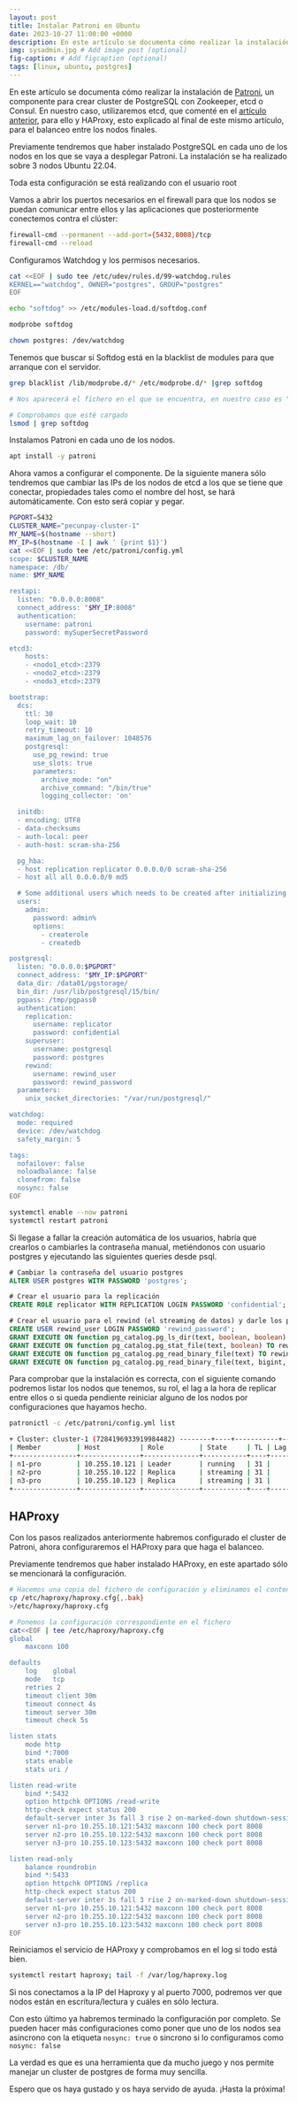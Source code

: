 ```yaml
---
layout: post
title: Instalar Patroni en Ubuntu
date: 2023-10-27 11:00:00 +0000
description: En este artículo se documenta cómo realizar la instalación de Patroni, un componente para crear cluster de PostgreSQL con Zookeeper, etcd o Consul.
img: sysadmin.jpg # Add image post (optional)
fig-caption: # Add figcaption (optional)
tags: [linux, ubuntu, postgres]
---
```


En este artículo se documenta cómo realizar la instalación de [Patroni](https://github.com/zalando/patroni), un componente para crear cluster de PostgreSQL con Zookeeper, etcd o Consul. En nuestro caso, utilizaremos etcd, que comenté en el [artículo anterior](https://www.samurantech.com/instalar-etcd/), para ello y HAProxy, esto explicado al final de este mismo artículo, para el balanceo entre los nodos finales.

Previamente tendremos que haber instalado PostgreSQL en cada uno de los nodos en los que se vaya a desplegar Patroni. La instalación se ha realizado sobre 3 nodos Ubuntu 22.04.

Toda esta configuración se está realizando con el usuario root

Vamos a abrir los puertos necesarios en el firewall para que los nodos se puedan comunicar entre ellos y las aplicaciones que posteriormente conectemos contra el clúster:

```bash
firewall-cmd --permanent --add-port={5432,8008}/tcp
firewall-cmd --reload
```

Configuramos Watchdog y los permisos necesarios.

```bash
cat <<EOF | sudo tee /etc/udev/rules.d/99-watchdog.rules
KERNEL=="watchdog", OWNER="postgres", GROUP="postgres"
EOF

echo "softdog" >> /etc/modules-load.d/softdog.conf

modprobe softdog

chown postgres: /dev/watchdog
```

Tenemos que buscar si Softdog está en la blacklist de modules para que arranque con el servidor.

```bash
grep blacklist /lib/modprobe.d/* /etc/modprobe.d/* |grep softdog

# Nos aparecerá el fichero en el que se encuentra, en nuestro caso es "/lib/modprobe.d/blacklist_linux_5.4.0-148-generic.conf", y eliminamos la línea "blacklist softdog"

# Comprobamos que esté cargado
lsmod | grep softdog
```

Instalamos Patroni en cada uno de los nodos.

```bash
apt install -y patroni
```

Ahora vamos a configurar el componente. De la siguiente manera sólo tendremos que cambiar las IPs de los nodos de etcd a los que se tiene que conectar, propiedades tales como el nombre del host, se hará automáticamente. Con esto será copiar y pegar.

```bash
PGPORT=5432
CLUSTER_NAME="pecunpay-cluster-1"
MY_NAME=$(hostname --short)
MY_IP=$(hostname -I | awk ' {print $1}')
cat <<EOF | sudo tee /etc/patroni/config.yml
scope: $CLUSTER_NAME
namespace: /db/
name: $MY_NAME

restapi:
  listen: "0.0.0.0:8008"
  connect_address: "$MY_IP:8008"
  authentication:
    username: patroni
    password: mySuperSecretPassword

etcd3:
    hosts:
    - <nodo1_etcd>:2379
    - <nodo2_etcd>:2379
    - <nodo3_etcd>:2379

bootstrap:
  dcs:
    ttl: 30
    loop_wait: 10
    retry_timeout: 10
    maximum_lag_on_failover: 1048576
    postgresql:
      use_pg_rewind: true
      use_slots: true
      parameters:
        archive_mode: "on"
        archive_command: "/bin/true"
        logging_collector: 'on'

  initdb:
  - encoding: UTF8
  - data-checksums
  - auth-local: peer
  - auth-host: scram-sha-256

  pg_hba:
  - host replication replicator 0.0.0.0/0 scram-sha-256
  - host all all 0.0.0.0/0 md5

  # Some additional users which needs to be created after initializing new cluster
  users:
    admin:
      password: admin%
      options:
        - createrole
        - createdb

postgresql:
  listen: "0.0.0.0:$PGPORT"
  connect_address: "$MY_IP:$PGPORT"
  data_dir: /data01/pgstorage/
  bin_dir: /usr/lib/postgresql/15/bin/
  pgpass: /tmp/pgpass0
  authentication:
    replication:
      username: replicator
      password: confidential
    superuser:
      username: postgresql
      password: postgres
    rewind:
      username: rewind_user
      password: rewind_password
  parameters:
    unix_socket_directories: "/var/run/postgresql/"

watchdog:
  mode: required
  device: /dev/watchdog
  safety_margin: 5

tags:
  nofailover: false
  noloadbalance: false
  clonefrom: false
  nosync: false
EOF

systemctl enable --now patroni
systemctl restart patroni
```

Si llegase a fallar la creación automática de los usuarios, habría que crearlos o cambiarles la contraseña manual, metiéndonos con usuario postgres y ejecutando las siguientes queries desde psql.

```sql
# Cambiar la contraseña del usuario postgres
ALTER USER postgres WITH PASSWORD 'postgres';

# Crear el usuario para la replicación
CREATE ROLE replicator WITH REPLICATION LOGIN PASSWORD 'confidential';

# Crear el usuario para el rewind (el streaming de datos) y darle los permisos necesarios
CREATE USER rewind_user LOGIN PASSWORD 'rewind_password';
GRANT EXECUTE ON function pg_catalog.pg_ls_dir(text, boolean, boolean) TO rewind_user;
GRANT EXECUTE ON function pg_catalog.pg_stat_file(text, boolean) TO rewind_user;
GRANT EXECUTE ON function pg_catalog.pg_read_binary_file(text) TO rewind_user;
GRANT EXECUTE ON function pg_catalog.pg_read_binary_file(text, bigint, bigint, boolean) TO rewind_user;
```

Para comprobar que la instalación es correcta, con el siguiente comando podremos listar los nodos que tenemos, su rol, el lag a la hora de replicar entre ellos o si queda pendiente reiniciar alguno de los nodos por configuraciones que hayamos hecho.

```bash
patronictl -c /etc/patroni/config.yml list

+ Cluster: cluster-1 (7284196933919984482) --------+----+-----------+--------------+
| Member         | Host          | Role         | State     | TL | Lag in MB | Tags         |
+----------------+---------------+--------------+-----------+----+-----------+--------------+
| n1-pro         | 10.255.10.121 | Leader       | running   | 31 |           |              |
| n2-pro         | 10.255.10.122 | Replica      | streaming | 31 |         0 | nosync: true |
| n3-pro         | 10.255.10.123 | Replica      | streaming | 31 |         0 | nosync: true |
+----------------+---------------+--------------+-----------+----+-----------+--------------+
```

## HAProxy

Con los pasos realizados anteriormente habremos configurado el cluster de Patroni, ahora configuraremos el HAProxy para que haga el balanceo.

Previamente tendremos que haber instalado HAProxy, en este apartado sólo se mencionará la configuración.

```bash
# Hacemos una copia del fichero de configuración y eliminamos el contenido del original
cp /etc/haproxy/haproxy.cfg{,.bak}
>/etc/haproxy/haproxy.cfg

# Ponemos la configuración correspondiente en el fichero
cat<<EOF | tee /etc/haproxy/haproxy.cfg
global
    maxconn 100

defaults
    log    global
    mode   tcp
    retries 2
    timeout client 30m
    timeout connect 4s
    timeout server 30m
    timeout check 5s

listen stats
    mode http
    bind *:7000
    stats enable
    stats uri /

listen read-write
    bind *:5432
    option httpchk OPTIONS /read-write
    http-check expect status 200
    default-server inter 3s fall 3 rise 2 on-marked-down shutdown-sessions
    server n1-pro 10.255.10.121:5432 maxconn 100 check port 8008
    server n2-pro 10.255.10.122:5432 maxconn 100 check port 8008
    server n3-pro 10.255.10.123:5432 maxconn 100 check port 8008

listen read-only
    balance roundrobin
    bind *:5433
    option httpchk OPTIONS /replica
    http-check expect status 200
    default-server inter 3s fall 3 rise 2 on-marked-down shutdown-sessions
    server n1-pro 10.255.10.121:5432 maxconn 100 check port 8008
    server n2-pro 10.255.10.122:5432 maxconn 100 check port 8008
    server n3-pro 10.255.10.123:5432 maxconn 100 check port 8008
EOF
```

Reiniciamos el servicio de HAProxy y comprobamos en el log si todo está bien.

```bash
systemctl restart haproxy; tail -f /var/log/haproxy.log
```

Si nos conectamos a la IP del Haproxy y al puerto 7000, podremos ver que nodos están en escritura/lectura y cuáles en sólo lectura.

Con esto último ya habremos terminado la configuración por completo. Se pueden hacer más configuraciones como poner que uno de los nodos sea asincrono con la etiqueta `nosync: true` o sincrono si lo configuramos como `nosync: false`

La verdad es que es una herramienta que da mucho juego y nos permite manejar un cluster de postgres de forma muy sencilla.

Espero que os haya gustado y os haya servido de ayuda. ¡Hasta la próxima!
